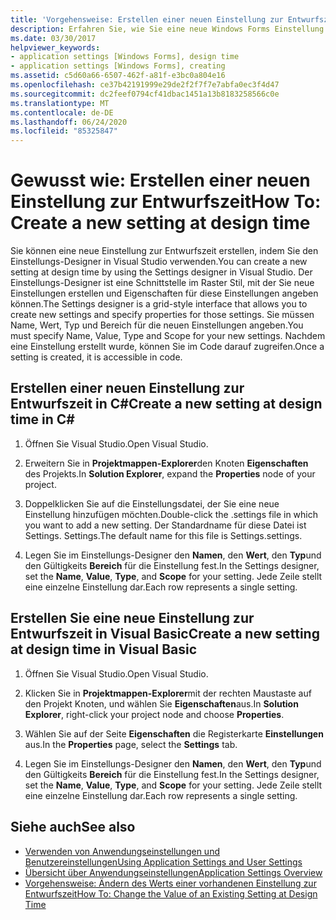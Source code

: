 ```yaml
---
title: 'Vorgehensweise: Erstellen einer neuen Einstellung zur Entwurfszeit'
description: Erfahren Sie, wie Sie eine neue Windows Forms Einstellung zur Entwurfszeit mithilfe des Einstellungs-Designers in Visual Studio erstellen.
ms.date: 03/30/2017
helpviewer_keywords:
- application settings [Windows Forms], design time
- application settings [Windows Forms], creating
ms.assetid: c5d60a66-6507-462f-a81f-e3bc0a804e16
ms.openlocfilehash: ce37b42191999e29de2f2f7f7e7abfa0ec3f4d47
ms.sourcegitcommit: dc2feef0794cf41dbac1451a13b8183258566c0e
ms.translationtype: MT
ms.contentlocale: de-DE
ms.lasthandoff: 06/24/2020
ms.locfileid: "85325847"
---
```

# <a name="how-to-create-a-new-setting-at-design-time"></a><span data-ttu-id="fe8e8-103">Gewusst wie: Erstellen einer neuen Einstellung zur Entwurfszeit</span><span class="sxs-lookup"><span data-stu-id="fe8e8-103">How To: Create a new setting at design time</span></span>

<span data-ttu-id="fe8e8-104">Sie können eine neue Einstellung zur Entwurfszeit erstellen, indem Sie den Einstellungs-Designer in Visual Studio verwenden.</span><span class="sxs-lookup"><span data-stu-id="fe8e8-104">You can create a new setting at design time by using the Settings designer in Visual Studio.</span></span> <span data-ttu-id="fe8e8-105">Der Einstellungs-Designer ist eine Schnittstelle im Raster Stil, mit der Sie neue Einstellungen erstellen und Eigenschaften für diese Einstellungen angeben können.</span><span class="sxs-lookup"><span data-stu-id="fe8e8-105">The Settings designer is a grid-style interface that allows you to create new settings and specify properties for those settings.</span></span> <span data-ttu-id="fe8e8-106">Sie müssen Name, Wert, Typ und Bereich für die neuen Einstellungen angeben.</span><span class="sxs-lookup"><span data-stu-id="fe8e8-106">You must specify Name, Value, Type and Scope for your new settings.</span></span> <span data-ttu-id="fe8e8-107">Nachdem eine Einstellung erstellt wurde, können Sie im Code darauf zugreifen.</span><span class="sxs-lookup"><span data-stu-id="fe8e8-107">Once a setting is created, it is accessible in code.</span></span>

## <a name="create-a-new-setting-at-design-time-in-c"></a><span data-ttu-id="fe8e8-108">Erstellen einer neuen Einstellung zur Entwurfszeit in C\#</span><span class="sxs-lookup"><span data-stu-id="fe8e8-108">Create a new setting at design time in C\#</span></span>

1. <span data-ttu-id="fe8e8-109">Öffnen Sie Visual Studio.</span><span class="sxs-lookup"><span data-stu-id="fe8e8-109">Open Visual Studio.</span></span>

2. <span data-ttu-id="fe8e8-110">Erweitern Sie in **Projektmappen-Explorer**den Knoten **Eigenschaften** des Projekts.</span><span class="sxs-lookup"><span data-stu-id="fe8e8-110">In **Solution Explorer**, expand the **Properties** node of your project.</span></span>

3. <span data-ttu-id="fe8e8-111">Doppelklicken Sie auf die Einstellungsdatei, der Sie eine neue Einstellung hinzufügen möchten.</span><span class="sxs-lookup"><span data-stu-id="fe8e8-111">Double-click the .settings file in which you want to add a new setting.</span></span> <span data-ttu-id="fe8e8-112">Der Standardname für diese Datei ist Settings. Settings.</span><span class="sxs-lookup"><span data-stu-id="fe8e8-112">The default name for this file is Settings.settings.</span></span>

4. <span data-ttu-id="fe8e8-113">Legen Sie im Einstellungs-Designer den **Namen**, den **Wert**, den **Typ**und den Gültigkeits **Bereich** für die Einstellung fest.</span><span class="sxs-lookup"><span data-stu-id="fe8e8-113">In the Settings designer, set the **Name**, **Value**, **Type**, and **Scope** for your setting.</span></span> <span data-ttu-id="fe8e8-114">Jede Zeile stellt eine einzelne Einstellung dar.</span><span class="sxs-lookup"><span data-stu-id="fe8e8-114">Each row represents a single setting.</span></span>

## <a name="create-a-new-setting-at-design-time-in-visual-basic"></a><span data-ttu-id="fe8e8-115">Erstellen Sie eine neue Einstellung zur Entwurfszeit in Visual Basic</span><span class="sxs-lookup"><span data-stu-id="fe8e8-115">Create a new setting at design time in Visual Basic</span></span>

1. <span data-ttu-id="fe8e8-116">Öffnen Sie Visual Studio.</span><span class="sxs-lookup"><span data-stu-id="fe8e8-116">Open Visual Studio.</span></span>

2. <span data-ttu-id="fe8e8-117">Klicken Sie in **Projektmappen-Explorer**mit der rechten Maustaste auf den Projekt Knoten, und wählen Sie **Eigenschaften**aus.</span><span class="sxs-lookup"><span data-stu-id="fe8e8-117">In **Solution Explorer**, right-click your project node and choose **Properties**.</span></span>

3. <span data-ttu-id="fe8e8-118">Wählen Sie auf der Seite **Eigenschaften** die Registerkarte **Einstellungen** aus.</span><span class="sxs-lookup"><span data-stu-id="fe8e8-118">In the **Properties** page, select the **Settings** tab.</span></span>

4. <span data-ttu-id="fe8e8-119">Legen Sie im Einstellungs-Designer den **Namen**, den **Wert**, den **Typ**und den Gültigkeits **Bereich** für die Einstellung fest.</span><span class="sxs-lookup"><span data-stu-id="fe8e8-119">In the Settings designer, set the **Name**, **Value**, **Type**, and **Scope** for your setting.</span></span> <span data-ttu-id="fe8e8-120">Jede Zeile stellt eine einzelne Einstellung dar.</span><span class="sxs-lookup"><span data-stu-id="fe8e8-120">Each row represents a single setting.</span></span>

## <a name="see-also"></a><span data-ttu-id="fe8e8-121">Siehe auch</span><span class="sxs-lookup"><span data-stu-id="fe8e8-121">See also</span></span>

- [<span data-ttu-id="fe8e8-122">Verwenden von Anwendungseinstellungen und Benutzereinstellungen</span><span class="sxs-lookup"><span data-stu-id="fe8e8-122">Using Application Settings and User Settings</span></span>](using-application-settings-and-user-settings.md)
- [<span data-ttu-id="fe8e8-123">Übersicht über Anwendungseinstellungen</span><span class="sxs-lookup"><span data-stu-id="fe8e8-123">Application Settings Overview</span></span>](application-settings-overview.md)
- [<span data-ttu-id="fe8e8-124">Vorgehensweise: Ändern des Werts einer vorhandenen Einstellung zur Entwurfszeit</span><span class="sxs-lookup"><span data-stu-id="fe8e8-124">How To: Change the Value of an Existing Setting at Design Time</span></span>](how-to-change-the-value-of-an-existing-setting-at-design-time.md)

